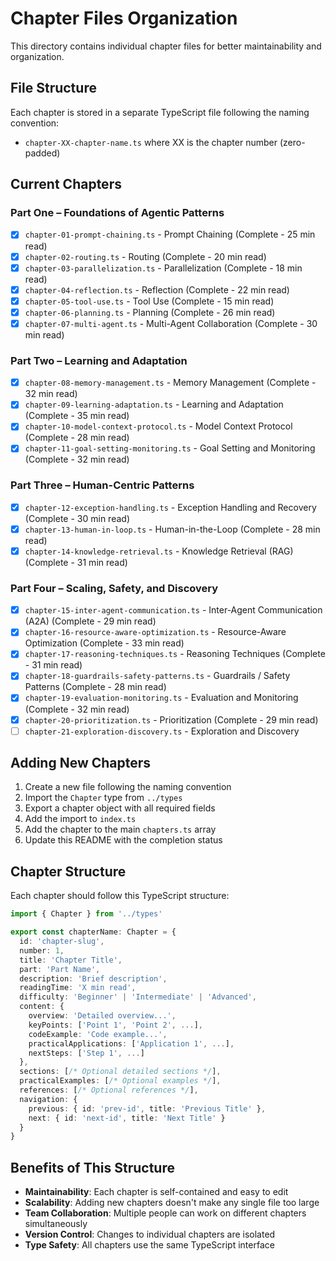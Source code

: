 # Chapter Files Organization

This directory contains individual chapter files for better maintainability and organization.

## File Structure

Each chapter is stored in a separate TypeScript file following the naming convention:
- `chapter-XX-chapter-name.ts` where XX is the chapter number (zero-padded)

## Current Chapters

### Part One – Foundations of Agentic Patterns
- [x] `chapter-01-prompt-chaining.ts` - Prompt Chaining (Complete - 25 min read)
- [x] `chapter-02-routing.ts` - Routing (Complete - 20 min read)  
- [x] `chapter-03-parallelization.ts` - Parallelization (Complete - 18 min read)
- [x] `chapter-04-reflection.ts` - Reflection (Complete - 22 min read)
- [x] `chapter-05-tool-use.ts` - Tool Use (Complete - 15 min read)
- [x] `chapter-06-planning.ts` - Planning (Complete - 26 min read)
- [x] `chapter-07-multi-agent.ts` - Multi-Agent Collaboration (Complete - 30 min read)

### Part Two – Learning and Adaptation
- [x] `chapter-08-memory-management.ts` - Memory Management (Complete - 32 min read)
- [x] `chapter-09-learning-adaptation.ts` - Learning and Adaptation (Complete - 35 min read)
- [x] `chapter-10-model-context-protocol.ts` - Model Context Protocol (Complete - 28 min read)
- [x] `chapter-11-goal-setting-monitoring.ts` - Goal Setting and Monitoring (Complete - 32 min read)

### Part Three – Human-Centric Patterns
- [x] `chapter-12-exception-handling.ts` - Exception Handling and Recovery (Complete - 30 min read)
- [x] `chapter-13-human-in-loop.ts` - Human-in-the-Loop (Complete - 28 min read)
- [x] `chapter-14-knowledge-retrieval.ts` - Knowledge Retrieval (RAG) (Complete - 31 min read)

### Part Four – Scaling, Safety, and Discovery
- [x] `chapter-15-inter-agent-communication.ts` - Inter-Agent Communication (A2A) (Complete - 29 min read)
- [x] `chapter-16-resource-aware-optimization.ts` - Resource-Aware Optimization (Complete - 33 min read)
- [x] `chapter-17-reasoning-techniques.ts` - Reasoning Techniques (Complete - 31 min read)
- [x] `chapter-18-guardrails-safety-patterns.ts` - Guardrails / Safety Patterns (Complete - 28 min read)
- [x] `chapter-19-evaluation-monitoring.ts` - Evaluation and Monitoring (Complete - 32 min read)
- [x] `chapter-20-prioritization.ts` - Prioritization (Complete - 29 min read)
- [ ] `chapter-21-exploration-discovery.ts` - Exploration and Discovery

## Adding New Chapters

1. Create a new file following the naming convention
2. Import the `Chapter` type from `../types`
3. Export a chapter object with all required fields
4. Add the import to `index.ts`
5. Add the chapter to the main `chapters.ts` array
6. Update this README with the completion status

## Chapter Structure

Each chapter should follow this TypeScript structure:

```typescript
import { Chapter } from '../types'

export const chapterName: Chapter = {
  id: 'chapter-slug',
  number: 1,
  title: 'Chapter Title',
  part: 'Part Name',
  description: 'Brief description',
  readingTime: 'X min read',
  difficulty: 'Beginner' | 'Intermediate' | 'Advanced',
  content: {
    overview: 'Detailed overview...',
    keyPoints: ['Point 1', 'Point 2', ...],
    codeExample: 'Code example...',
    practicalApplications: ['Application 1', ...],
    nextSteps: ['Step 1', ...]
  },
  sections: [/* Optional detailed sections */],
  practicalExamples: [/* Optional examples */],
  references: [/* Optional references */],
  navigation: {
    previous: { id: 'prev-id', title: 'Previous Title' },
    next: { id: 'next-id', title: 'Next Title' }
  }
}
```

## Benefits of This Structure

- **Maintainability**: Each chapter is self-contained and easy to edit
- **Scalability**: Adding new chapters doesn't make any single file too large
- **Team Collaboration**: Multiple people can work on different chapters simultaneously
- **Version Control**: Changes to individual chapters are isolated
- **Type Safety**: All chapters use the same TypeScript interface
